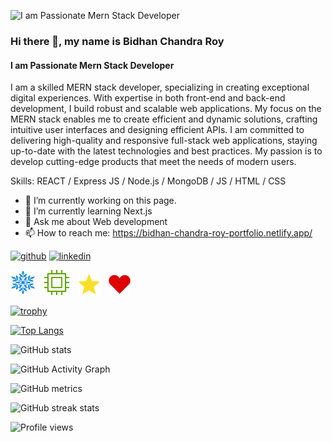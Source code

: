 ![I am Passionate Mern Stack Developer](https://i.ibb.co/f2yrc0L/Screenshot-4533.png)

### Hi there 👋, my name is Bidhan Chandra Roy
#### I am Passionate Mern Stack Developer


I am a skilled MERN stack developer, specializing in creating exceptional digital experiences. With expertise in both front-end and back-end development, I build robust and scalable web applications. My focus on the MERN stack enables me to create efficient and dynamic solutions, crafting intuitive user interfaces and designing efficient APIs. I am committed to delivering high-quality and responsive full-stack web applications, staying up-to-date with the latest technologies and best practices. My passion is to develop cutting-edge products that meet the needs of modern users.

Skills:  REACT / Express JS / Node.js / MongoDB / JS / HTML / CSS

- 🔭 I’m currently working on this page. 
- 🌱 I’m currently learning Next.js 
- 💬 Ask me about Web development 
- 📫 How to reach me: https://bidhan-chandra-roy-portfolio.netlify.app/ 


[<img src='https://cdn.jsdelivr.net/npm/simple-icons@3.0.1/icons/github.svg' alt='github' height='40'>](https://github.com/BidhanCR)  [<img src='https://cdn.jsdelivr.net/npm/simple-icons@3.0.1/icons/linkedin.svg' alt='linkedin' height='40'>](https://www.linkedin.com/in/https://www.linkedin.com/in/bidhan-roy//)  

<a href='https://archiveprogram.github.com/'><img src='https://raw.githubusercontent.com/acervenky/animated-github-badges/master/assets/acbadge.gif' width='40' height='40'></a> <a href='https://docs.github.com/en/developers'><img src='https://raw.githubusercontent.com/acervenky/animated-github-badges/master/assets/devbadge.gif' width='40' height='40'></a> <a href='https://stars.github.com/'><img src='https://raw.githubusercontent.com/acervenky/animated-github-badges/master/assets/starbadge.gif' width='35' height='35'></a> <a href='https://docs.github.com/en/github/supporting-the-open-source-community-with-github-sponsors'><img src='https://raw.githubusercontent.com/acervenky/animated-github-badges/master/assets/sponsorbadge.gif' width='35' height='35'></a> 

[![trophy](https://github-profile-trophy.vercel.app/?username=https://github.com/BidhanCR)](https://github.com/ryo-ma/github-profile-trophy)

[![Top Langs](https://github-readme-stats.vercel.app/api/top-langs/?username=https://github.com/BidhanCR)](https://github.com/anuraghazra/github-readme-stats)

![GitHub stats](https://github-readme-stats.vercel.app/api?username=https://github.com/BidhanCR&show_icons=true&count_private=true)  

![GitHub Activity Graph](https://activity-graph.herokuapp.com/graph?username=https://github.com/BidhanCR)  

![GitHub metrics](https://metrics.lecoq.io/https://github.com/BidhanCR)  

![GitHub streak stats](https://streak-stats.demolab.com/?user=https://github.com/BidhanCR)  

![Profile views](https://gpvc.arturio.dev/https://github.com/BidhanCR)  
